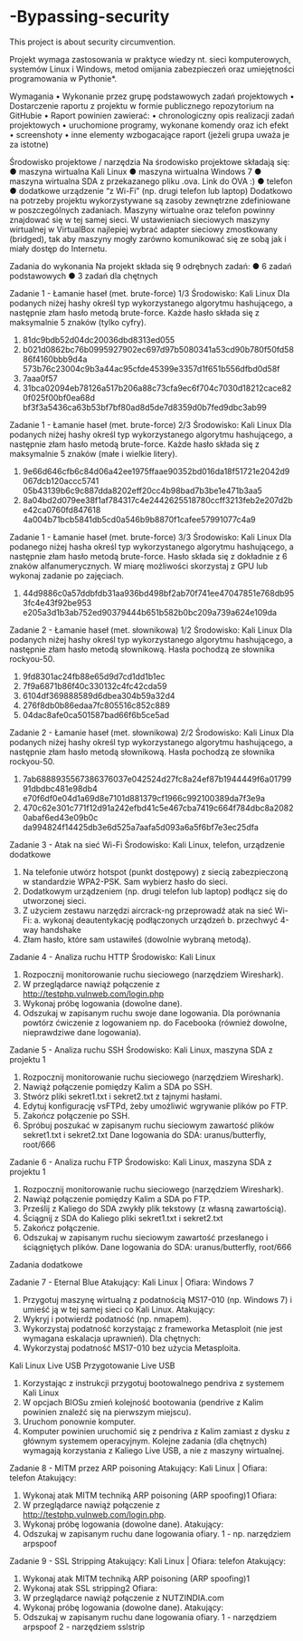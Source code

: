# -Bypassing-security
 This project is about security circumvention.

Projekt wymaga zastosowania w praktyce wiedzy nt. sieci 
komputerowych, systemów Linux i Windows, metod 
omijania zabezpieczeń oraz umiejętności programowania w 
Pythonie*.

Wymagania 
• Wykonanie przez grupę podstawowych zadań projektowych
• Dostarczenie raportu z projektu w formie publicznego repozytorium na 
GitHubie
• Raport powinien zawierać:
• chronologiczny opis realizacji zadań projektowych
• uruchomione programy, wykonane komendy oraz ich efekt
• screenshoty
• inne elementy wzbogacające raport (jeżeli grupa uważa je za istotne)

Środowisko projektowe / narzędzia
Na środowisko projektowe składają się:
● maszyna wirtualna Kali Linux
● maszyna wirtualna Windows 7
● maszyna wirtualna SDA z przekazanego pliku .ova. Link do OVA :)
● telefon
● dodatkowe urządzenie “z Wi-Fi” (np. drugi telefon lub laptop)
Dodatkowo na potrzeby projektu wykorzystywane są zasoby zewnętrzne zdefiniowane w 
poszczególnych zadaniach.
Maszyny wirtualne oraz telefon powinny znajdować się w tej samej sieci. W ustawieniach 
sieciowych maszyny wirtualnej w VirtualBox najlepiej wybrać adapter sieciowy zmostkowany 
(bridged), tak aby maszyny mogły zarówno komunikować się ze sobą jak i miały dostęp do 
Internetu.

Zadania do wykonania
Na projekt składa się 9 odrębnych zadań:
● 6 zadań podstawowych
● 3 zadań dla chętnych

Zadanie 1 - Łamanie haseł (met. 
brute-force) 1/3
Środowisko: Kali Linux
Dla podanych niżej hashy określ typ wykorzystanego algorytmu hashującego, a 
następnie złam hasło metodą brute-force.
Każde hasło składa się z maksymalnie 5 znaków (tylko cyfry).
1. 81dc9bdb52d04dc20036dbd8313ed055
2. b021d0862bc76b0995927902ec697d97b5080341a53cd90b780f50fd5886f4160bbb9d4a
573b76c23004c9b3a44ac95cfde45399e3357d1f651b556dfbd0d58f
3. 7aaa0f57
4. 31bca02094eb78126a517b206a88c73cfa9ec6f704c7030d18212cace820f025f00bf0ea68d
bf3f3a5436ca63b53bf7bf80ad8d5de7d8359d0b7fed9dbc3ab99

Zadanie 1 - Łamanie haseł (met. 
brute-force) 2/3
Środowisko: Kali Linux
Dla podanych niżej hashy określ typ wykorzystanego algorytmu hashującego, a następnie 
złam hasło metodą brute-force.
Każde hasło składa się z maksymalnie 5 znaków (małe i wielkie litery).
1. 9e66d646cfb6c84d06a42ee1975ffaae90352bd016da18f51721e2042d9067dcb120accc5741
05b43139b6c9c887dda8202eff20cc4b98bad7b3be1e471b3aa5
2. 8a04bd2d079ee38f1af784317c4e2442625518780ccff3213feb2e207d2be42ca0760fd847618
4a004b71bcb5841db5cd0a546b9b8870f1cafee57991077c4a9

Zadanie 1 - Łamanie haseł (met. 
brute-force) 3/3
Środowisko: Kali Linux
Dla podanego niżej hasha określ typ wykorzystanego algorytmu hashującego, a następnie 
złam hasło metodą brute-force.
Hasło składa się z dokładnie z 6 znaków alfanumerycznych.
W miarę możliwości skorzystaj z GPU lub wykonaj zadanie po zajęciach.
1. 44d9886c0a57ddbfdb31aa936bd498bf2ab70f741ee47047851e768db953fc4e43f92be953
e205a3d1b3ab752ed90379444b651b582b0bc209a739a624e109da

Zadanie 2 - Łamanie haseł (met. 
słownikowa) 1/2
Środowisko: Kali Linux
Dla podanych niżej hashy określ typ wykorzystanego algorytmu hashującego, a następnie 
złam hasło metodą słownikową.
Hasła pochodzą ze słownika rockyou-50.
1. 9fd8301ac24fb88e65d9d7cd1dd1b1ec
2. 7f9a6871b86f40c330132c4fc42cda59
3. 6104df369888589d6dbea304b59a32d4
4. 276f8db0b86edaa7fc805516c852c889
5. 04dac8afe0ca501587bad66f6b5ce5ad

Zadanie 2 - Łamanie haseł (met. 
słownikowa) 2/2
Środowisko: Kali Linux
Dla podanych niżej hashy określ typ wykorzystanego algorytmu hashującego, a następnie 
złam hasło metodą słownikową.
Hasła pochodzą ze słownika rockyou-50.
1. 7ab6888935567386376037e042524d27fc8a24ef87b1944449f6a0179991dbdbc481e98db4
e70f6df0e04d1a69d8e7101d881379cf1966c992100389da7f3e9a
2. 470c62e301c771f12d91a242efbd41c5e467cba7419c664f784dbc8a20820abaf6ed43e09b0c
da994824f14425db3e6d525a7aafa5d093a6a5f6bf7e3ec25dfa

Zadanie 3 - Atak na sieć Wi-Fi
Środowisko: Kali Linux, telefon, urządzenie dodatkowe
1. Na telefonie utwórz hotspot (punkt dostępowy) z siecią zabezpieczoną w standardzie 
WPA2-PSK. Sam wybierz hasło do sieci.
2. Dodatkowym urządzeniem (np. drugi telefon lub laptop) podłącz się do utworzonej sieci.
3. Z użyciem zestawu narzędzi aircrack-ng przeprowadź atak na sieć Wi-Fi:
a. wykonaj deautentykację podłączonych urządzeń
b. przechwyć 4-way handshake
4. Złam hasło, które sam ustawiłeś (dowolnie wybraną metodą).

Zadanie 4 - Analiza ruchu HTTP
Środowisko: Kali Linux
1. Rozpocznij monitorowanie ruchu sieciowego (narzędziem Wireshark).
2. W przeglądarce nawiąż połączenie z http://testphp.vulnweb.com/login.php
3. Wykonaj próbę logowania (dowolne dane).
4. Odszukaj w zapisanym ruchu swoje dane logowania.
Dla porównania powtórz ćwiczenie z logowaniem np. do Facebooka (również dowolne, 
nieprawdziwe dane logowania).

Zadanie 5 - Analiza ruchu SSH
Środowisko: Kali Linux, maszyna SDA z projektu 1
1. Rozpocznij monitorowanie ruchu sieciowego (narzędziem Wireshark).
2. Nawiąż połączenie pomiędzy Kalim a SDA po SSH.
3. Stwórz pliki sekret1.txt i sekret2.txt z tajnymi hasłami.
4. Edytuj konfigurację vsFTPd, żeby umożliwić wgrywanie plików po FTP.
5. Zakończ połączenie po SSH.
6. Spróbuj poszukać w zapisanym ruchu sieciowym zawartość plików sekret1.txt i sekret2.txt
Dane logowania do SDA: uranus/butterfly, root/666

Zadanie 6 - Analiza ruchu FTP
Środowisko: Kali Linux, maszyna SDA z projektu 1
1. Rozpocznij monitorowanie ruchu sieciowego (narzędziem Wireshark).
2. Nawiąż połączenie pomiędzy Kalim a SDA po FTP.
3. Prześlij z Kaliego do SDA zwykły plik tekstowy (z własną zawartością).
4. Ściągnij z SDA do Kaliego pliki sekret1.txt i sekret2.txt
5. Zakończ połączenie.
6. Odszukaj w zapisanym ruchu sieciowym zawartość przesłanego i ściągniętych plików.
Dane logowania do SDA: uranus/butterfly, root/666


Zadania dodatkowe

Zadanie 7 - Eternal Blue
Atakujący: Kali Linux | Ofiara: Windows 7
1. Przygotuj maszynę wirtualną z podatnością MS17-010 (np. Windows 7) i umieść ją w tej 
samej sieci co Kali Linux.
Atakujący:
2. Wykryj i potwierdź podatność (np. nmapem).
3. Wykorzystaj podatność korzystając z frameworka Metasploit (nie jest wymagana 
eskalacja uprawnień).
Dla chętnych:
1. Wykorzystaj podatność MS17-010 bez użycia Metasploita.

Kali Linux Live USB
Przygotowanie Live USB
1. Korzystając z instrukcji przygotuj bootowalnego pendriva z systemem Kali Linux
2. W opcjach BIOSu zmień kolejność bootowania (pendrive z Kalim powinien znaleźć 
się na pierwszym miejscu).
3. Uruchom ponownie komputer.
4. Komputer powinien uruchomić się z pendriva z Kalim zamiast z dysku z głównym 
systemem operacyjnym.
Kolejne zadania (dla chętnych) wymagają korzystania z Kaliego Live USB, a nie z 
maszyny wirtualnej.

Zadanie 8 - MITM przez ARP poisoning
Atakujący: Kali Linux | Ofiara: telefon
Atakujący:
1. Wykonaj atak MITM techniką ARP poisoning (ARP spoofing)1 
Ofiara:
1. W przeglądarce nawiąż połączenie z http://testphp.vulnweb.com/login.php.
2. Wykonaj próbę logowania (dowolne dane).
Atakujący:
1. Odszukaj w zapisanym ruchu dane logowania ofiary.
1 - np. narzędziem arpspoof

Zadanie 9 - SSL Stripping
Atakujący: Kali Linux | Ofiara: telefon
Atakujący:
1. Wykonaj atak MITM techniką ARP poisoning (ARP spoofing)1
2. Wykonaj atak SSL stripping2
Ofiara:
1. W przeglądarce nawiąż połączenie z NUTZINDIA.com
2. Wykonaj próbę logowania (dowolne dane).
Atakujący:
1. Odszukaj w zapisanym ruchu dane logowania ofiary.
1 - narzędziem arpspoof
2 - narzędziem sslstrip
